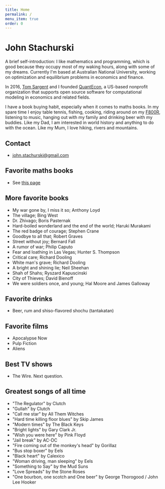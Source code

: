 ```yaml
---
title: Home
permalink: /
menu_item: true
order: 0
---
```


# John Stachurski

A brief self-introduction: I like mathematics and programming, which is
good because they occupy most of my waking hours, along with some of my
dreams.  Currently I'm based at Australian National University, working on
optimization and equilibrium problems in economics and finance. 

In 2016, [Tom Sargent](http://www.tomsargent.com/) and I founded
[QuantEcon](https://quantecon.org/), a US-based nonprofit organization that
supports open source software for computational modeling in economics and
related fields. 

I have a book buying habit, especially when it comes to maths books.  In my
spare time I enjoy table tennis, fishing,  cooking, riding around on
my [F800R](https://en.wikipedia.org/wiki/BMW_F800R),
listening to music, hanging out with my family and drinking beer with my
buddies. Like my Dad, I am interested in world history and anything to do with
the ocean. Like my Mum, I love hiking, rivers and mountains.



## Contact

- <john.stachurski@gmail.com>

## Favorite maths books

- See [this page](mathematics)

## More favorite books

- My war gone by, I miss it so; Anthony Loyd
- The village; Bing West
- Dr. Zhivago; Boris Pasternak
- Hard-boiled wonderland and the end of the world; Haruki Murakami
- The red badge of courage; Stephen Crane
- Goodbye to all that; Robert Graves
- Street without joy; Bernard Fall
- A rumor of war; Philip Caputo
- Fear and loathing in Las Vegas; Hunter S. Thompson
- Critical care; Richard Dooling
- White man's grave; Richard Dooling
- A bright and shining lie; Neil Sheehan
- Shah of Shahs; Ryszard Kapuscinski
- City of Thieves; David Bienoff
- We were soldiers once, and young; Hal Moore and James Galloway

## Favorite drinks

- Beer, rum and shiso-flavored shochu (tantakatan)

## Favorite films

- Apocalypse Now
- Pulp Fiction
- Aliens

## Best TV shows

- The Wire. Next question.

## Greatest songs of all time

- "The Regulator" by Clutch
- "Gullah" by Clutch
- "Call me star" by All Them Witches
- "Hard time killing floor blues" by Skip James
- "Modern times" by The Black Keys
- "Bright lights" by Gary Clark Jr.
- "Wish you were here" by Pink Floyd
- "Jail break" by AC-DC
- "Fire coming out of the monkey's head" by Gorillaz
- "Bus stop boxer" by Eels
- "Black heart" by Calexico
- "Woman driving, man sleeping" by Eels
- "Something to Say" by the Mud Suns
- "Love Spreads" by the Stone Roses
- "One bourbon, one scotch and One beer" by George Thorogood / John
  Lee Hooker
